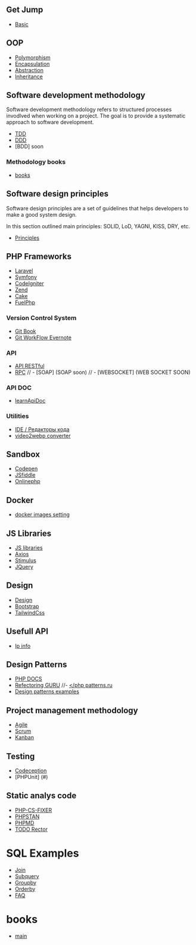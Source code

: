 ## Get Jump
- [Basic](https://getjump.github.io/ru-php-the-right-way/)

## OOP

- [Polymorphism](https://ru.wikipedia.org/wiki/%D0%9F%D0%BE%D0%BB%D0%B8%D0%BC%D0%BE%D1%80%D1%84%D0%B8%D0%B7%D0%BC_(%D0%B8%D0%BD%D1%84%D0%BE%D1%80%D0%BC%D0%B0%D1%82%D0%B8%D0%BA%D0%B0))
- [Encapsulation](https://ru.wikipedia.org/wiki/%D0%98%D0%BD%D0%BA%D0%B0%D0%BF%D1%81%D1%83%D0%BB%D1%8F%D1%86%D0%B8%D1%8F_(%D0%BF%D1%80%D0%BE%D0%B3%D1%80%D0%B0%D0%BC%D0%BC%D0%B8%D1%80%D0%BE%D0%B2%D0%B0%D0%BD%D0%B8%D0%B5))
- [Abstraction](https://ru.wikipedia.org/wiki/%D0%90%D0%B1%D1%81%D1%82%D1%80%D0%B0%D0%BA%D1%86%D0%B8%D1%8F_%D0%B4%D0%B0%D0%BD%D0%BD%D1%8B%D1%85)
- [Inheritance](https://ru.wikipedia.org/wiki/%D0%9D%D0%B0%D1%81%D0%BB%D0%B5%D0%B4%D0%BE%D0%B2%D0%B0%D0%BD%D0%B8%D0%B5_(%D0%BF%D1%80%D0%BE%D0%B3%D1%80%D0%B0%D0%BC%D0%BC%D0%B8%D1%80%D0%BE%D0%B2%D0%B0%D0%BD%D0%B8%D0%B5))


## Software development methodology
Software development methodology refers to structured processes invodlved when working on a project.
The goal is to provide a systematic approach to software development.
- [TDD](/sdm/tdd.md)
- [DDD](/sdm/ddd.md)
- [BDD] soon
### Methodology books
- [books](/sdm/books.md)

## Software design principles
Software design principles are a set of guidelines that helps developers to make a good system design.

In this section outlined main principles: SOLID, LoD, YAGNI, KISS, DRY, etc.
- [Principles](/Principles/principles.md)

## PHP Frameworks
- [Laravel](/Frameworks/laravel.md)
- [Symfony](/Frameworks/symfony.md)
- [CodeIgniter](https://kinsta.com/blog/php-frameworks/#codeigniter)
- [Zend](https://kinsta.com/blog/php-frameworks/#zend-framework--laminas-project)
- [Cake](https://kinsta.com/blog/php-frameworks/#cakephp)
- [FuelPhp](https://kinsta.com/blog/php-frameworks/#fuelphp)

### Version Control System
- [Git Book](https://git-scm.com/book/ru) 
- [Git WorkFlow Evernote](https://www.evernote.com/shard/s249/sh/5fe771e5-6050-5cc5-3070-97f56af704cf/a5e4f2aece2d68770a04f2cd61c7813a)

### API
- [API RESTful](/RESTful/rest.md)
- [RPC](https://itnan.ru/post.php?c=1&p=446348)
// - [SOAP] (SOAP soon)
// - [WEBSOCKET] (WEB SOCKET SOON)

### API DOC
- [learnApiDoc](https://starkovden.github.io/overview-specification-formats.html)

### Utilities
- [IDE / Редакторы кода](/IDE/ide.md)
- [video2webp converter](https://video2webp.mattj.io/)

## Sandbox
- [Codepen](https://codepen.io/redcross16)
- [JSfiddle](https://jsfiddle.net/user/REDCROSS/fiddles/)
- [Onlinephp](https://onlinephp.io/)

## Docker
- [docker images setting](https://www.evernote.com/shard/s249/sh/c2692875-efc0-3943-59b1-c5bc9e0ea4db/80c670e808078d7371c114aeade9c2d8)

## JS Libraries
- [JS libraries](/JS/libraries.md)
- [Axios](https://axios-http.com/)
- [Stimulus](https://stimulus.hotwired.dev/)
- [JQuery](#)

## Design 
- [Design](/design/design.md)
- [Bootstrap](https://getbootstrap.com)
- [TailwindCss](https://tailwindui.com/documentation#getting-set-up)

## Usefull API
- [Ip info](https://ipinfo.io)

## Design Patterns
- [PHP DOCS](https://designpatternsphp.readthedocs.io/ru/latest/README.html)
- [Refectoring GURU](https://refactoring.guru/ru/design-patterns)
//- [</php patterns.ru](http://www.phppatterns.ru/patterns)
- [Design patterns examples](/patterns/patterns.md)

## Project management methodology
- [Agile](/pmm/agile.md)
- [Scrum](/pmm/scrum.md)
- [Kanban](/pmm/kanban.md)

## Testing
- [Codeception](https://codeception.com/quickstart)
- [PHPUnit] (#)

## Static analys code
- [PHP-CS-FIXER](/tools/php-cs-fixer/php-cs-fixer.md)
- [PHPSTAN](/tools/phpstan/phpstan.md)
- [PHPMD](/tools/phpmd/phpmd.md)
- [TODO Rector](/tools/rector/rector.md)


# SQL Examples
- [Join](/sql/join.md)
- [Subquery](/sql/subquery.md)
- [Groupby](/sql/groupby.md)
- [Orderby](/sql/orderby.md)
- [FAQ](/sql/faq.md)
  
# books
- [main](/books/main.md)
